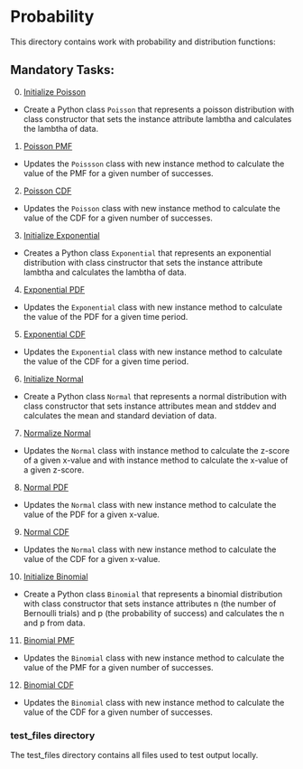 # Probability
This directory contains work with probability and distribution functions:

## Mandatory Tasks:
0. [Initialize Poisson](/math/0x03-probability/poisson.py)
* Create a Python class `Poisson` that represents a poisson distribution with class constructor that sets the instance attribute lambtha and calculates the lambtha of data.
1. [Poisson PMF](/math/0x03-probability/poisson.py)
* Updates the `Poissson` class with new instance method to calculate the value of the PMF for a given number of successes.
2. [Poisson CDF](/math/0x03-probability/poisson.py)
* Updates the `Poisson` class with new instance method to calculate the value of the CDF for a given number of successes.
3. [Initialize Exponential](/math/0x03-probability/exponential.py)
* Creates a Python class `Exponential` that represents an exponential distribution with class cinstructor that sets the instance attribute lambtha and calculates the lambtha of data.
4. [Exponential PDF](/math/0x03-probability/exponential.py)
* Updates the `Exponential` class with new instance method to calculate the value of the PDF for a given time period.
5. [Exponential CDF](/math/0x03-probability/exponential.py)
* Updates the `Exponential` class with new instance method to calculate the value of the CDF for a given time period.
6. [Initialize Normal](/math/0x03-probability/normal.py)
* Create a Python class `Normal` that represents a normal distribution with class constructor that sets instance attributes mean and stddev and calculates the mean and standard deviation of data.
7. [Normalize Normal](/math/0x03-probability/normal.py)
* Updates the `Normal` class with instance method to calculate the z-score of a given x-value and with instance method to calculate the x-value of a given z-score.
8. [Normal PDF](/math/0x03-probability/normal.py)
* Updates the `Normal` class with new instance method to calculate the value of the PDF for a given x-value.
9. [Normal CDF](/math/0x03-probability/normal.py)
* Updates the `Normal` class with new instance method to calculate the value of the CDF for a given x-value.
10. [Initialize Binomial](/math/0x03-probability/binomial.py)
* Create a Python class `Binomial` that represents a binomial distribution with class constructor that sets instance attributes n (the number of Bernoulli trials) and p (the probability of success) and calculates the n and p from data.
11. [Binomial PMF](/math/0x03-probability/binomial.py)
* Updates the `Binomial` class with new instance method to calculate the value of the PMF for a given number of successes.
12. [Binomial CDF](/math/0x03-probability/binomial.py)
* Updates the `Binomial` class with new instance method to calculate the value of the CDF for a given number of successes.


### test_files directory
The test_files directory contains all files used to test output locally.
